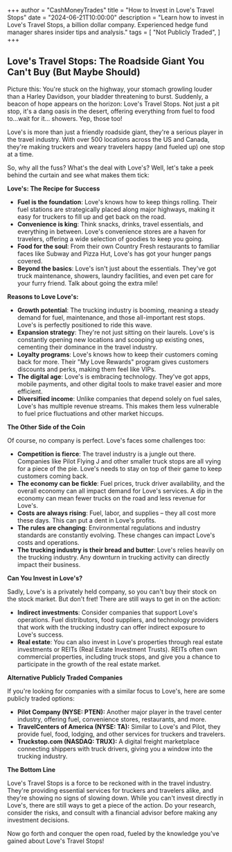 +++
author = "CashMoneyTrades"
title = "How to Invest in Love's Travel Stops"
date = "2024-06-21T10:00:00"
description = "Learn how to invest in Love's Travel Stops, a billion dollar company. Experienced hedge fund manager shares insider tips and analysis."
tags = [
    "Not Publicly Traded",
]
+++
        


##  Love's Travel Stops:  The Roadside Giant You Can't Buy (But Maybe Should)

Picture this: You're stuck on the highway, your stomach growling louder than a Harley Davidson, your bladder threatening to burst. Suddenly, a beacon of hope appears on the horizon: Love's Travel Stops. Not just a pit stop, it's a dang oasis in the desert, offering everything from fuel to food to…wait for it… showers.  Yep, those too! 

Love's is more than just a friendly roadside giant, they're a serious player in the travel industry.  With over 500 locations across the US and Canada, they're making truckers and weary travelers happy (and fueled up) one stop at a time.

So, why all the fuss? What's the deal with Love's? Well, let's take a peek behind the curtain and see what makes them tick:

**Love's: The Recipe for Success**

* **Fuel is the foundation**:  Love's knows how to keep things rolling. Their fuel stations are strategically placed along major highways, making it easy for truckers to fill up and get back on the road. 
* **Convenience is king**:  Think snacks, drinks, travel essentials, and everything in between.  Love's convenience stores are a haven for travelers, offering a wide selection of goodies to keep you going. 
* **Food for the soul**: From their own Country Fresh restaurants to familiar faces like Subway and Pizza Hut, Love's has got your hunger pangs covered. 
* **Beyond the basics**:  Love's isn't just about the essentials.  They've got truck maintenance, showers, laundry facilities, and even pet care for your furry friend. Talk about going the extra mile!

**Reasons to Love Love's:**

* **Growth potential**: The trucking industry is booming, meaning a steady demand for fuel, maintenance, and those all-important rest stops. Love's is perfectly positioned to ride this wave.
* **Expansion strategy**: They're not just sitting on their laurels.  Love's is constantly opening new locations and scooping up existing ones, cementing their dominance in the travel industry.
* **Loyalty programs**: Love's knows how to keep their customers coming back for more. Their "My Love Rewards" program gives customers discounts and perks, making them feel like VIPs. 
* **The digital age**: Love's is embracing technology. They've got apps, mobile payments, and other digital tools to make travel easier and more efficient. 
* **Diversified income**:  Unlike companies that depend solely on fuel sales, Love's has multiple revenue streams. This makes them less vulnerable to fuel price fluctuations and other market hiccups.

**The Other Side of the Coin**

Of course, no company is perfect. Love's faces some challenges too:

* **Competition is fierce**: The travel industry is a jungle out there. Companies like Pilot Flying J and other smaller truck stops are all vying for a piece of the pie.  Love's needs to stay on top of their game to keep customers coming back.
* **The economy can be fickle**:  Fuel prices, truck driver availability, and the overall economy can all impact demand for Love's services. A dip in the economy can mean fewer trucks on the road and less revenue for Love's.
* **Costs are always rising**:  Fuel, labor, and supplies – they all cost more these days. This can put a dent in Love's profits.
* **The rules are changing**:  Environmental regulations and industry standards are constantly evolving. These changes can impact Love's costs and operations.
* **The trucking industry is their bread and butter**:  Love's relies heavily on the trucking industry. Any downturn in trucking activity can directly impact their business.

**Can You Invest in Love's?**

Sadly, Love's is a privately held company, so you can't buy their stock on the stock market. But don't fret!  There are still ways to get in on the action:

* **Indirect investments**:  Consider companies that support Love's operations. Fuel distributors, food suppliers, and technology providers that work with the trucking industry can offer indirect exposure to Love's success. 
* **Real estate**:  You can also invest in Love's properties through real estate investments or REITs (Real Estate Investment Trusts). REITs often own commercial properties, including truck stops, and give you a chance to participate in the growth of the real estate market.

**Alternative Publicly Traded Companies**

If you're looking for companies with a similar focus to Love's, here are some publicly traded options:

* **Pilot Company (NYSE:  PTEN):**  Another major player in the travel center industry, offering fuel, convenience stores, restaurants, and more. 
* **TravelCenters of America (NYSE: TA):**  Similar to Love's and Pilot, they provide fuel, food, lodging, and other services for truckers and travelers.
* **Truckstop.com (NASDAQ: TRUX):**  A digital freight marketplace connecting shippers with truck drivers, giving you a window into the trucking industry.

**The Bottom Line**

Love's Travel Stops is a force to be reckoned with in the travel industry. They're providing essential services for truckers and travelers alike, and they're showing no signs of slowing down. While you can't invest directly in Love's, there are still ways to get a piece of the action. Do your research, consider the risks, and consult with a financial advisor before making any investment decisions. 

Now go forth and conquer the open road, fueled by the knowledge you've gained about Love's Travel Stops! 

        